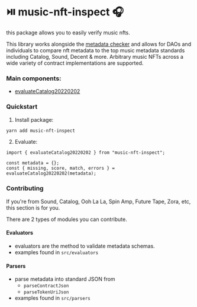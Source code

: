 # ⏯️ music-nft-inspect 🎧

this package allows you to easily verify music nfts.

This library works alongside the [metadata checker](https://hq.decent.xyz/) and allows for DAOs and individuals to compare nft metadata to the top music metadata standards including Catalog, Sound, Decent & more. Arbitrary music NFTs across a wide variety of contract implementations are supported.

### Main components:

- [evaluateCatalog20220202](https://gist.github.com/bretth18/df8358c840fa94946ec212f753e290dd)

### Quickstart

1. Install package:

```bash
yarn add music-nft-inspect
```

2. Evaluate:

```tsx
import { evaluateCatalog20220202 } from "music-nft-inspect";

const metadata = {};
const { missing, score, match, errors } = evaluateCatalog20220202(metadata);
```

### Contributing

If you're from Sound, Catalog, Ooh La La, Spin Amp, Future Tape, Zora, etc, this section is for you.

There are 2 types of modules you can contribute.

#### Evaluators

- evaluators are the method to validate metadata schemas.
- examples found in `src/evaluators`

#### Parsers

- parse metadata into standard JSON from
  - `parseContractJson`
  - `parseTokenUriJson`
- examples found in `src/parsers`
